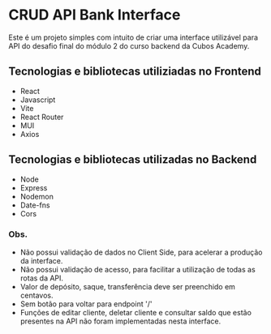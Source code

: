 # CRUD API Bank Interface

Este é um projeto simples com intuito de criar uma interface utilizável para API do desafio final do módulo 2 do curso backend da Cubos Academy.

## Tecnologias e bibliotecas utiliziadas no Frontend
* React
* Javascript
* Vite
* React Router
* MUI
* Axios
## Tecnologias e bibliotecas utilizadas no Backend 
* Node
* Express
* Nodemon
* Date-fns
* Cors

### Obs.
* Não possui validação de dados no Client Side, para acelerar a produção da interface.
* Não possui validação de acesso, para facilitar a utilização de todas as rotas da API.
* Valor de depósito, saque, transferência deve ser preenchido em centavos.
* Sem botão para voltar para endpoint '/'
* Funções de editar cliente, deletar cliente e consultar saldo que estão presentes na API não foram implementadas nesta interface.